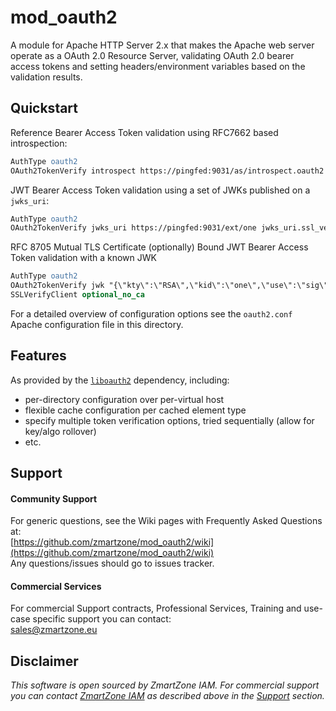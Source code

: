 # mod_oauth2

A module for Apache HTTP Server 2.x that makes the Apache web server operate as a OAuth 2.0 Resource Server,
validating OAuth 2.0 bearer access tokens and setting headers/environment variables based on the validation results.


## Quickstart

Reference Bearer Access Token validation using RFC7662 based introspection:
```apache
AuthType oauth2
OAuth2TokenVerify introspect https://pingfed:9031/as/introspect.oauth2 introspect.ssl_verify=false&introspect.auth=client_secret_basic&client_id=rs0&client_secret=2Federate
```

JWT Bearer Access Token validation using a set of JWKs published on a `jwks_uri`:
```apache
AuthType oauth2
OAuth2TokenVerify jwks_uri https://pingfed:9031/ext/one jwks_uri.ssl_verify=false
```

RFC 8705 Mutual TLS Certificate (optionally) Bound JWT Bearer Access Token validation with a known JWK
```apache
AuthType oauth2
OAuth2TokenVerify jwk "{\"kty\":\"RSA\",\"kid\":\"one\",\"use\":\"sig\",\"n\":\"12SBWV_4xU8sBEC2IXcakiDe3IrrUcnIHexfyHG11Kw-EsrZvOy6PrrcqfTr1GcecyWFzQvUr61DWESrZWq96vd08_iTIWIny8pU5dlCoC7FsHU_onUQI1m4gQ3jNr00KhH878vrBVdr_T-zuOYQQOBRMEyFG-I4nb91zO1n2gcpQHeabJw3JIC9g65FCpu8DSw8uXQ1hVfGUDZAK6iwncNZ1uqN4HhRGNevFXT7KVG0cNS8S3oF4AhHafFurheVxh714R2EseTVD_FfLn2QTlCss_73YIJjzn047yKmAx5a9zuun6FKiISnMupGnHShwVoaS695rDmFvj7mvDppMQ\",\"e\":\"AQAB\" }" type=mtls&mtls.policy=optional
SSLVerifyClient optional_no_ca
```

For a detailed overview of configuration options see the `oauth2.conf` Apache configuration file in this directory.

## Features

As provided by the [`liboauth2`](https://github.com/zmartzone/liboauth2) dependency, including:
- per-directory configuration over per-virtual host
- flexible cache configuration per cached element type
- specify multiple token verification options, tried sequentially (allow for key/algo rollover)
- etc.


## Support

#### Community Support
For generic questions, see the Wiki pages with Frequently Asked Questions at:  
  [https://github.com/zmartzone/mod_oauth2/wiki](https://github.com/zmartzone/mod_oauth2/wiki)  
Any questions/issues should go to issues tracker.

#### Commercial Services
For commercial Support contracts, Professional Services, Training and use-case specific support you can contact:  
  [sales@zmartzone.eu](mailto:sales@zmartzone.eu)  


Disclaimer
----------
*This software is open sourced by ZmartZone IAM. For commercial support
you can contact [ZmartZone IAM](https://www.zmartzone.eu) as described above in the [Support](#support) section.*
